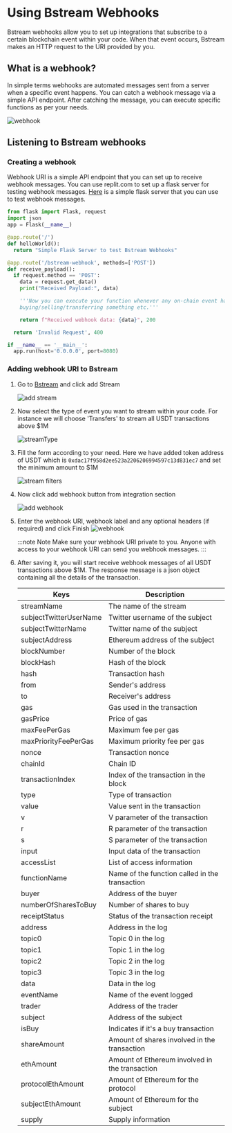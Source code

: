 # Using Bstream Webhooks

Bstream webhooks allow you to set up integrations that subscribe to a certain blockchain event within your code.
When that event occurs, Bstream makes an HTTP request to the URI provided by you.

## What is a webhook?

In simple terms webhooks are automated messages sent from a server when a specific event happens. You can catch a webhook message via a simple API endpoint.
After catching the message, you can execute specific functions as per your needs.

![webhook](https://pbs.twimg.com/media/GAPppGGbUAAGNqZ?format=jpg&name=large)

## Listening to Bstream webhooks

### Creating a webhook

Webhook URI is a simple API endpoint that you can set up to receive webhook messages. You can use replit.com to set up a flask server for testing webhook messages. [Here](https://replit.com/@aditya194/Python#main.py) is a simple flask server that you can use to test webhook messages.

```python
from flask import Flask, request
import json
app = Flask(__name__)

@app.route('/')
def helloWorld():
  return "Simple Flask Server to test Bstream Webhooks"

@app.route('/bstream-webhook', methods=['POST'])
def receive_payload():
  if request.method == 'POST':
    data = request.get_data()
    print("Received Payload:", data)

    '''Now you can execute your function whenever any on-chain event happens. Be it someone
    buying/selling/transferring something etc.'''

    return f"Received webhook data: {data}", 200

  return 'Invalid Request', 400

if __name__ == '__main__':
  app.run(host='0.0.0.0', port=8080)
```

### Adding webhook URI to Bstream

1.  Go to [Bstream](https://Bstrea.io) and click add Stream

    ![add stream](https://media.discordapp.net/attachments/1150445520154808413/1180874316213137419/image.png?ex=657f01e8&is=656c8ce8&hm=f567e8808931a2a272af2f9e5055d1f355ae4c4eb67a87664f2054327596437e&=&format=webp&quality=lossless)

2.  Now select the type of event you want to stream within your code. For instance we will choose 'Transfers' to stream all USDT transactions above $1M

    ![streamType](https://pbs.twimg.com/media/GAPpseFbsAACWnA?format=jpg&name=medium)

3.  Fill the form according to your need. Here we have added token address of USDT which is `0xdac17f958d2ee523a2206206994597c13d831ec7` and set the minimum amount to $1M

    ![stream filters](https://pbs.twimg.com/media/GAPptezasAA7l_d?format=png&name=medium)

4.  Now click add webhook button from integration section

    ![add webhook](https://pbs.twimg.com/media/GAPpuIFacAE9l4p?format=png&name=medium)

5.  Enter the webhook URI, webhook label and any optional headers (if required) and click Finish
    ![webhook](https://pbs.twimg.com/media/GAPpuvOa4AAPCta?format=png&name=900x900)

    :::note Note
    Make sure your webhook URI private to you. Anyone with access to your webhook URI can send you webhook messages.
    :::

6.  After saving it, you will start receive webhook messages of all USDT transactions above $1M. The response message is a json object containing all the details of the transaction.

    | Keys                   | Description                                    |
    | ---------------------- | ---------------------------------------------- |
    | streamName             | The name of the stream                         |
    | subjectTwitterUserName | Twitter username of the subject                |
    | subjectTwitterName     | Twitter name of the subject                    |
    | subjectAddress         | Ethereum address of the subject                |
    | blockNumber            | Number of the block                            |
    | blockHash              | Hash of the block                              |
    | hash                   | Transaction hash                               |
    | from                   | Sender's address                               |
    | to                     | Receiver's address                             |
    | gas                    | Gas used in the transaction                    |
    | gasPrice               | Price of gas                                   |
    | maxFeePerGas           | Maximum fee per gas                            |
    | maxPriorityFeePerGas   | Maximum priority fee per gas                   |
    | nonce                  | Transaction nonce                              |
    | chainId                | Chain ID                                       |
    | transactionIndex       | Index of the transaction in the block          |
    | type                   | Type of transaction                            |
    | value                  | Value sent in the transaction                  |
    | v                      | V parameter of the transaction                 |
    | r                      | R parameter of the transaction                 |
    | s                      | S parameter of the transaction                 |
    | input                  | Input data of the transaction                  |
    | accessList             | List of access information                     |
    | functionName           | Name of the function called in the transaction |
    | buyer                  | Address of the buyer                           |
    | numberOfSharesToBuy    | Number of shares to buy                        |
    | receiptStatus          | Status of the transaction receipt              |
    | address                | Address in the log                             |
    | topic0                 | Topic 0 in the log                             |
    | topic1                 | Topic 1 in the log                             |
    | topic2                 | Topic 2 in the log                             |
    | topic3                 | Topic 3 in the log                             |
    | data                   | Data in the log                                |
    | eventName              | Name of the event logged                       |
    | trader                 | Address of the trader                          |
    | subject                | Address of the subject                         |
    | isBuy                  | Indicates if it's a buy transaction            |
    | shareAmount            | Amount of shares involved in the transaction   |
    | ethAmount              | Amount of Ethereum involved in the transaction |
    | protocolEthAmount      | Amount of Ethereum for the protocol            |
    | subjectEthAmount       | Amount of Ethereum for the subject             |
    | supply                 | Supply information                             |

